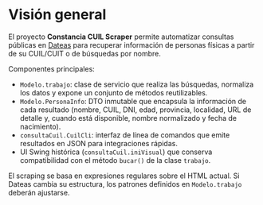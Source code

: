 # Visión general

El proyecto **Constancia CUIL Scraper** permite automatizar consultas públicas en [Dateas](https://www.dateas.com) para recuperar información de personas físicas a partir de su CUIL/CUIT o de búsquedas por nombre.

Componentes principales:

- `Modelo.trabajo`: clase de servicio que realiza las búsquedas, normaliza los datos y expone un conjunto de métodos reutilizables.
- `Modelo.PersonaInfo`: DTO inmutable que encapsula la información de cada resultado (nombre, CUIL, DNI, edad, provincia, localidad, URL de detalle y, cuando está disponible, nombre normalizado y fecha de nacimiento).
- `consultaCuil.CuilCli`: interfaz de línea de comandos que emite resultados en JSON para integraciones rápidas.
- UI Swing histórica (`consultaCuil.iniVisual`) que conserva compatibilidad con el método `bucar()` de la clase `trabajo`.

El scraping se basa en expresiones regulares sobre el HTML actual. Si Dateas cambia su estructura, los patrones definidos en `Modelo.trabajo` deberán ajustarse.
